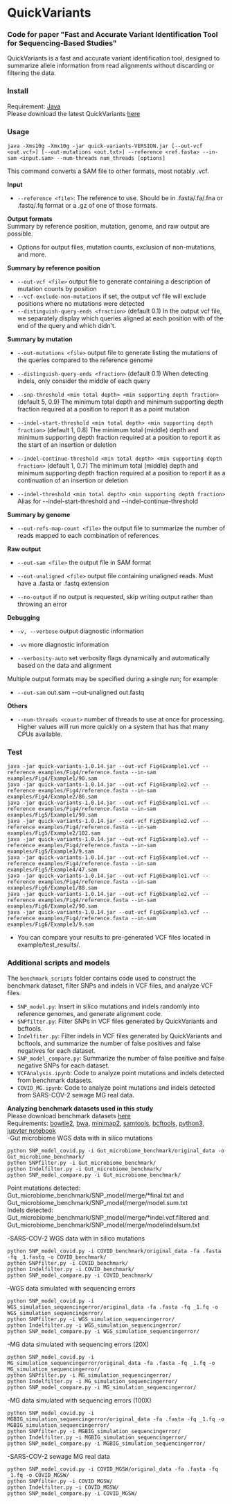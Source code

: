 # QuickVariants

### Code for paper "Fast and Accurate Variant Identification Tool for Sequencing-Based Studies"

QuickVariants is a fast and accurate variant identification tool, designed to summarize allele information from read alignments without discarding or filtering the data.

### Install
Requirement: [Java](https://www.java.com/en/download/help/download_options.html) \
Please download the latest QuickVariants [here](https://github.com/caozhichongchong/QuickVariants/releases)

### Usage

```
java -Xms10g -Xmx10g -jar quick-variants-VERSION.jar [--out-vcf <out.vcf>] [--out-mutations <out.txt>] --reference <ref.fasta> --in-sam <input.sam> --num-threads num_threads [options]
```

This command converts a SAM file to other formats, most notably .vcf.

**Input**
- `--reference <file>`: The reference to use. Should be in .fasta/.fa/.fna or .fastq/.fq format or a .gz of one of those formats.

**Output formats**\
Summary by reference position, mutation, genome, and raw output are possible.
- Options for output files, mutation counts, exclusion of non-mutations, and more.

**Summary by reference position**

- `--out-vcf <file>` output file to generate containing a description of mutation counts by position
- `--vcf-exclude-non-mutations` if set, the output vcf file will exclude positions where no mutations were detected
- `--distinguish-query-ends <fraction>` (default 0.1) In the output vcf file, we separately display which queries aligned at each position with <fraction> of the end of the query and which didn't.

**Summary by mutation**

- `--out-mutations <file>` output file to generate listing the mutations of the queries compared to the reference genome

- `--distinguish-query-ends <fraction>` (default 0.1) When detecting indels, only consider the middle <fraction> of each query

- `--snp-threshold <min total depth> <min supporting depth fraction>` (default 5, 0.9)
    The minimum total depth and minimum supporting depth fraction required at a position to report it as a point mutation

- `--indel-start-threshold <min total depth> <min supporting depth fraction>` (default 1, 0.8)
    The minimum total (middle) depth and minimum supporting depth fraction required at a position to report it as the start of an insertion or deletion

- `--indel-continue-threshold <min total depth> <min supporting depth fraction>` (default 1, 0.7)
    The minimum total (middle) depth and minimum supporting depth fraction required at a position to report it as a continuation of an insertion or deletion
- `--indel-threshold <min total depth> <min supporting depth fraction>`
    Alias for --indel-start-threshold <min total depth> <min supporting depth frequency> and --indel-continue-threshold <min total depth> <min supporting depth frequency>

**Summary by genome**

- `--out-refs-map-count <file>` the output file to summarize the number of reads mapped to each combination of references

**Raw output**

- `--out-sam <file>` the output file in SAM format

- `--out-unaligned <file>` output file containing unaligned reads. Must have a .fasta or .fastq extension

- `--no-output` if no output is requested, skip writing output rather than throwing an error

**Debugging**

- `-v, --verbose` output diagnostic information

- `-vv` more diagnostic information

- `--verbosity-auto` set verbosity flags dynamically and automatically based on the data and alignment

Multiple output formats may be specified during a single run; for example:

- `--out-sam` out.sam --out-unaligned out.fastq

**Others**

- `--num-threads <count>` number of threads to use at once for processing. Higher values will run more quickly on a system that has that many CPUs available.


### Test
```
java -jar quick-variants-1.0.14.jar --out-vcf Fig4Example1.vcf --reference examples/Fig4/reference.fasta --in-sam examples/Fig4/Example1/90.sam
java -jar quick-variants-1.0.14.jar --out-vcf Fig4Example2.vcf --reference examples/Fig4/reference.fasta --in-sam examples/Fig4/Example2/86.sam
java -jar quick-variants-1.0.14.jar --out-vcf Fig5Example1.vcf --reference examples/Fig4/reference.fasta --in-sam examples/Fig5/Example1/99.sam
java -jar quick-variants-1.0.14.jar --out-vcf Fig5Example2.vcf --reference examples/Fig4/reference.fasta --in-sam examples/Fig5/Example2/102.sam
java -jar quick-variants-1.0.14.jar --out-vcf Fig5Example3.vcf --reference examples/Fig4/reference.fasta --in-sam examples/Fig5/Example3/9.sam
java -jar quick-variants-1.0.14.jar --out-vcf Fig5Example4.vcf --reference examples/Fig4/reference.fasta --in-sam examples/Fig5/Example4/47.sam
java -jar quick-variants-1.0.14.jar --out-vcf Fig6Example1.vcf --reference examples/Fig4/reference.fasta --in-sam examples/Fig6/Example1/88.sam
java -jar quick-variants-1.0.14.jar --out-vcf Fig6Example2.vcf --reference examples/Fig4/reference.fasta --in-sam examples/Fig6/Example2/90.sam
java -jar quick-variants-1.0.14.jar --out-vcf Fig6Example3.vcf --reference examples/Fig4/reference.fasta --in-sam examples/Fig6/Example3/9.sam
```
- You can compare your results to pre-generated VCF files located in example/test_results/.

### Additional scripts and models
The `benchmark_scripts` folder contains code used to construct the benchmark dataset, filter SNPs and indels in VCF files, and analyze VCF files.

- `SNP_model.py`: Insert in silico mutations and indels randomly into reference genomes, and generate alignment code.
- `SNPfilter.py`: Filter SNPs in VCF files generated by QuickVariants and bcftools.
- `Indelfiter.py`: Filter indels in VCF files generated by QuickVariants and bcftools, and summarize the number of false positives and false negatives for each dataset.
- `SNP_model_compare.py`: Summarize the number of false positive and false negative SNPs for each dataset.
- `VCFAnalysis.ipynb`: Code to analyze point mutations and indels detected from benchmark datasets.
- `COVID_MG.ipynb`: Code to analyze point mutations and indels detected from SARS-COV-2 sewage MG real data.

**Analyzing benchmark datasets used in this study**\
Please download benchmark datasets [here](https://doi.org/10.6084/m9.figshare.25437217)\
Requirements: [bowtie2](https://anaconda.org/bioconda/bowtie2), [bwa](https://anaconda.org/bioconda/bwa), [minimap2](https://anaconda.org/bioconda/minimap2), 
[samtools](https://www.htslib.org/download/), [bcftools](https://samtools.github.io/bcftools/howtos/install.html), [python3](https://conda.io/projects/conda/en/latest/user-guide/tasks/manage-python.html), [jupyter notebook](https://jupyter.org/install)\
-Gut microbiome WGS data with in silico mutations
```
python SNP_model_covid.py -i Gut_microbiome_benchmark/original_data -o Gut_microbiome_benchmark/
python SNPfilter.py -i Gut_microbiome_benchmark/
python Indelfilter.py -i Gut_microbiome_benchmark/
python SNP_model_compare.py -i Gut_microbiome_benchmark/
```

Point mutations detected: Gut_microbiome_benchmark/SNP_model/merge/*final.txt and Gut_microbiome_benchmark/SNP_model/merge/model.sum.txt\
Indels detected: Gut_microbiome_benchmark/SNP_model/merge/*indel.vcf.filtered and Gut_microbiome_benchmark/SNP_model/merge/modelindelsum.txt

-SARS-COV-2 WGS data with in silico mutations
```
python SNP_model_covid.py -i COVID_benchmark/original_data -fa .fasta -fq _1.fastq -o COVID_benchmark/
python SNPfilter.py -i COVID_benchmark/
python Indelfilter.py -i COVID_benchmark/
python SNP_model_compare.py -i COVID_benchmark/
```

-WGS data simulated with sequencing errors
```
python SNP_model_covid.py -i WGS_simulation_sequencingerror/original_data -fa .fasta -fq _1.fq -o WGS_simulation_sequencingerror/
python SNPfilter.py -i WGS_simulation_sequencingerror/
python Indelfilter.py -i WGS_simulation_sequencingerror/
python SNP_model_compare.py -i WGS_simulation_sequencingerror/
```

-MG data simulated with sequencing errors (20X)
```
python SNP_model_covid.py -i MG_simulation_sequencingerror/original_data -fa .fasta -fq _1.fq -o MG_simulation_sequencingerror/
python SNPfilter.py -i MG_simulation_sequencingerror/
python Indelfilter.py -i MG_simulation_sequencingerror/
python SNP_model_compare.py -i MG_simulation_sequencingerror/
```

-MG data simulated with sequencing errors (100X)
```
python SNP_model_covid.py -i MGBIG_simulation_sequencingerror/original_data -fa .fasta -fq _1.fq -o MGBIG_simulation_sequencingerror/
python SNPfilter.py -i MGBIG_simulation_sequencingerror/
python Indelfilter.py -i MGBIG_simulation_sequencingerror/
python SNP_model_compare.py -i MGBIG_simulation_sequencingerror/
```

-SARS-COV-2 sewage MG real data
```
python SNP_model_covid.py -i COVID_MGSW/original_data -fa .fasta -fq _1.fq -o COVID_MGSW/
python SNPfilter.py -i COVID_MGSW/
python Indelfilter.py -i COVID_MGSW/
python SNP_model_compare.py -i COVID_MGSW/
```

